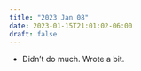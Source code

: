 ```yaml
---
title: "2023 Jan 08"
date: 2023-01-15T21:01:02-06:00
draft: false
---
```


- Didn’t do much. Wrote a bit.

